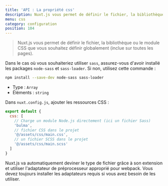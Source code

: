 ```yaml
---
title: 'API : La propriété css'
description: Nuxt.js vous permet de définir le fichier, la bibliothèque ou le module CSS que vous souhaiter définir globalement (inclue sur toutes les pages).
menu: css
category: configuration
position: 104
---
```


> Nuxt.js vous permet de définir le fichier, la bibliothèque ou le module CSS que vous souhaitez définir globalement (inclue sur toutes les pages).

Dans le cas où vous souhaiteriez utiliser `sass`, assurez-vous d'avoir installé les packages `node-sass` et `sass-loader`. Si non, utilisez cette commande :

```sh
npm install --save-dev node-sass sass-loader
```

- Type : `Array`
- Éléments : `string`

Dans `nuxt.config.js`, ajouter les ressources CSS :

```js
export default {
  css: [
    // Charge un module Node.js directement (ici un fichier Sass)
    'bulma',
    // fichier CSS dans le projet
    '@/assets/css/main.css',
    // un fichier SCSS dans le projet
    '@/assets/css/main.scss'
  ]
}
```

Nuxt.js va automatiquement deviner le type de fichier grâce à son extension et utiliser l'adaptateur de préprocesseur approprié pour webpack. Vous devez toujours installer les adaptateurs requis si vous avez besoin de les utiliser.
